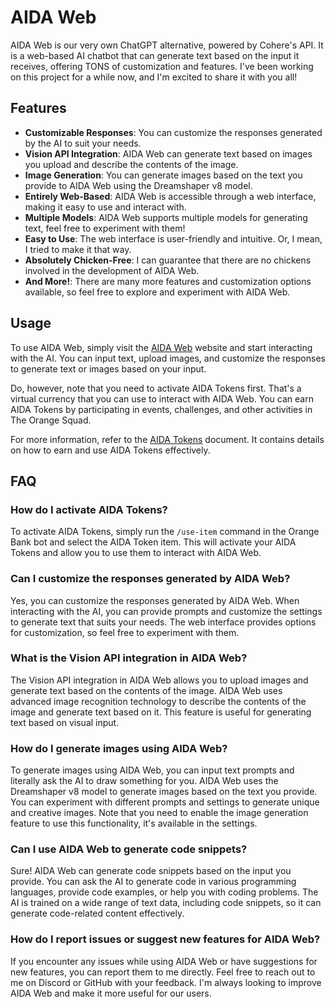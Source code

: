 # AIDA Web

AIDA Web is our very own ChatGPT alternative, powered by Cohere's API. It is a web-based AI chatbot that can generate text based on the input it receives, offering TONS of customization and features. I've been working on this project for a while now, and I'm excited to share it with you all!

## Features

- **Customizable Responses**: You can customize the responses generated by the AI to suit your needs.
- **Vision API Integration**: AIDA Web can generate text based on images you upload and describe the contents of the image.
- **Image Generation**: You can generate images based on the text you provide to AIDA Web using the Dreamshaper v8 model.
- **Entirely Web-Based**: AIDA Web is accessible through a web interface, making it easy to use and interact with.
- **Multiple Models**: AIDA Web supports multiple models for generating text, feel free to experiment with them!
- **Easy to Use**: The web interface is user-friendly and intuitive. Or, I mean, I tried to make it that way.
- **Absolutely Chicken-Free**: I can guarantee that there are no chickens involved in the development of AIDA Web.
- **And More!**: There are many more features and customization options available, so feel free to explore and experiment with AIDA Web.

## Usage

To use AIDA Web, simply visit the [AIDA Web](https://aidaweb.jprq.app/) website and start interacting with the AI. You can input text, upload images, and customize the responses to generate text or images based on your input.

Do, however, note that you need to activate AIDA Tokens first. That's a virtual currency that you can use to interact with AIDA Web. You can earn AIDA Tokens by participating in events, challenges, and other activities in The Orange Squad.

For more information, refer to the [AIDA Tokens](../orange-bank/aidaweb.md) document. It contains details on how to earn and use AIDA Tokens effectively.

## FAQ

### How do I activate AIDA Tokens?

To activate AIDA Tokens, simply run the `/use-item` command in the Orange Bank bot and select the AIDA Token item. This will activate your AIDA Tokens and allow you to use them to interact with AIDA Web.

### Can I customize the responses generated by AIDA Web?

Yes, you can customize the responses generated by AIDA Web. When interacting with the AI, you can provide prompts and customize the settings to generate text that suits your needs. The web interface provides options for customization, so feel free to experiment with them.

### What is the Vision API integration in AIDA Web?

The Vision API integration in AIDA Web allows you to upload images and generate text based on the contents of the image. AIDA Web uses advanced image recognition technology to describe the contents of the image and generate text based on it. This feature is useful for generating text based on visual input.

### How do I generate images using AIDA Web?

To generate images using AIDA Web, you can input text prompts and literally ask the AI to draw something for you. AIDA Web uses the Dreamshaper v8 model to generate images based on the text you provide. You can experiment with different prompts and settings to generate unique and creative images. Note that you need to enable the image generation feature to use this functionality, it's available in the settings.

### Can I use AIDA Web to generate code snippets?

Sure! AIDA Web can generate code snippets based on the input you provide. You can ask the AI to generate code in various programming languages, provide code examples, or help you with coding problems. The AI is trained on a wide range of text data, including code snippets, so it can generate code-related content effectively.

### How do I report issues or suggest new features for AIDA Web?

If you encounter any issues while using AIDA Web or have suggestions for new features, you can report them to me directly. Feel free to reach out to me on Discord or GitHub with your feedback. I'm always looking to improve AIDA Web and make it more useful for our users.